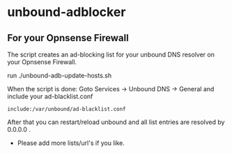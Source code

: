 # unbound-adblocker

## For your Opnsense Firewall

The script creates an ad-blocking list for your unbound DNS resolver on your Opnsense Firewall.

run ./unbound-adb-update-hosts.sh

When the script is done:
Goto Services -> Unbound DNS -> General and include your ad-blacklist.conf

    include:/var/unbound/ad-blacklist.conf

After that you can restart/reload unbound and all list entries are resolved by 0.0.0.0 .

- Please add more lists/url's if you like. 
